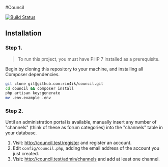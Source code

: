  #Council
 
[![Build Status](https://travis-ci.org/rin4ik/council.svg?branch=master)](https://travis-ci.org/rin4ik/council)

 ## Installation
 
 ### Step 1.
 
 > To run this project, you must have PHP 7 installed as a prerequisite.

 Begin by cloning this repository to your machine, and installing all Composer dependencies.
 
 ```bash
 git clone git@github.com:rin4ik/council.git
 cd council && composer install
 php artisan key:generate
 mv .env.example .env
 ```
 
 ### Step 2.
 
Until an administration portal is available, manually insert any number of "channels" (think of these as forum categories) into the "channels" table in your database.
 
 1. Visit: http://council.test/register and register an account.
 1. Edit `config/council.php`, adding the email address of the account you just created.
 1. Visit: http://council.test/admin/channels and add at least one channel.  
 